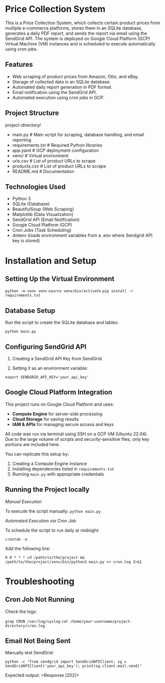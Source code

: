 # Price Collection System
This is a Price Collection System, which collects certain product prices from multiple e-commerce platforms, stores them in an SQLite database, generates a daily PDF report, and sends the report via email using the SendGrid API. The system is deployed on Google Cloud Platform (GCP) Virtual Machine (VM) instances and is scheduled to execute automatically using cron jobs.


## Features

* Web scraping of product prices from Amazon, Otto, and eBay.
* Storage of collected data in an SQLite database.
* Automated daily report generation in PDF format.
* Email notification using the SendGrid API.
* Automated execution using cron jobs in GCP.

## Project Structure

project-directory/

* main.py            # Main script for scraping, database handling, and email reporting
* requirements.txt   # Required Python libraries
* app.yaml           # GCP deployment configuration
* venv/              # Virtual environment
* urls.csv           # List of product URLs to scrape
* products.csv       # List of product URLs to scrape
* README.md          # Documentation

## Technologies Used
* Python 3
* SQLite (Database)
* BeautifulSoup (Web Scraping)
* Matplotlib (Data Visualization)
* SendGrid API (Email Notification)
* Google Cloud Platform (GCP)
* Cron Jobs (Task Scheduling)
* dotenv (loads environment variables from a .env where Sendgrid API key is stored)

# Installation and Setup

## **Setting Up the Virtual Environment**

`python -m venv venv`
`source venv/bin/activate`
`pip install -r requirements.txt`

## **Database Setup**
Run the script to create the SQLite database and tables:

`python main.py`

## **Configuring SendGrid API**

1. Creating a SendGrid API Key from SendGrid.

2. Setting it as an environment variable:

`export SENDGRID_API_KEY='your_api_key'`

## **Google Cloud Platform Integration**

This project runs on Google Cloud Platform and uses:

- **Compute Engine** for server-side processing
- **Cloud Storage** for saving results
- **IAM & APIs** for managing secure access and keys

All code was run via terminal using SSH on a GCP VM (Ubuntu 22.04).  
Due to the large volume of scripts and security-sensitive files, only key portions are included here.

You can replicate this setup by:
1. Creating a Compute Engine instance
2. Installing dependencies listed in `requirements.txt`
3. Running `main.py` with appropriate credentials


## **Running the Project locally**

_Manual Execution_

To execute the script manually:
`python main.py`

_Automated Execution via Cron Job_

To schedule the script to run daily at midnight:

`crontab -e`

Add the following line:

`0 0 * * * cd /path/to/the/project && /path/to/the/project/venv/bin/python3 main.py >> cron.log 2>&1`



# Troubleshooting

## **Cron Job Not Running**

Check the logs:

`grep CRON /var/log/syslog`
`cat /home/your-username/project-directory/cron.log`

## **Email Not Being Sent**

Manually test SendGrid:

`python -c "from sendgrid import SendGridAPIClient; sg = SendGridAPIClient('your_api_key'); print(sg.client.mail.send)"`


Expected output: <Response [202]>



